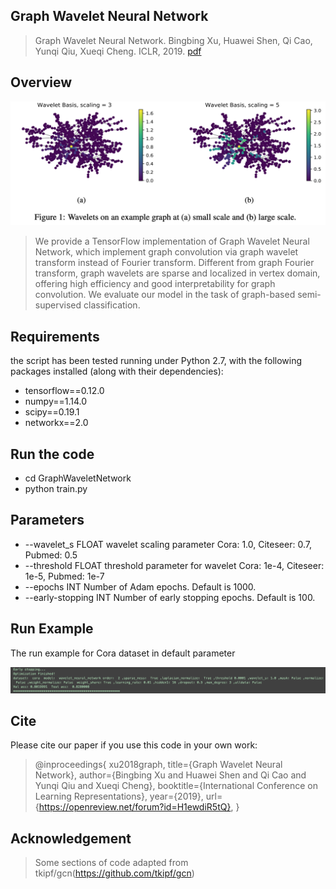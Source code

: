 ## Graph Wavelet Neural Network
> Graph Wavelet Neural Network. Bingbing Xu, Huawei Shen, Qi Cao, Yunqi Qiu, Xueqi Cheng. ICLR, 2019. [pdf](https://openreview.net/pdf?id=H1ewdiR5tQ)

## Overview

<div align=center>
 <img src="wavelet_basis.jpeg" alt="Wavelet_basis" align=center/>
</div>

> We provide a TensorFlow implementation of Graph Wavelet Neural Network, which implement graph convolution via graph wavelet transform instead of Fourier transform. Different from graph Fourier transform, graph wavelets are sparse and localized in vertex domain, offering high efficiency and good interpretability for graph convolution. We evaluate our model in the task of graph-based semi-supervised classification.

## Requirements
the script has been tested running under Python 2.7, with the following packages installed (along with their dependencies):
* tensorflow==0.12.0
* numpy==1.14.0
* scipy==0.19.1
* networkx==2.0

## Run the code
* cd GraphWaveletNetwork
* python train.py

## Parameters
* --wavelet_s                 FLOAT         wavelet scaling parameter                  Cora: 1.0, Citeseer: 0.7, Pubmed: 0.5
* --threshold                 FLOAT         threshold parameter for wavelet            Cora: 1e-4, Citeseer: 1e-5, Pubmed: 1e-7
* --epochs                    INT           Number of Adam epochs.                     Default is 1000.
* --early-stopping            INT           Number of early stopping epochs.           Default is 100.

## Run Example
The run example for Cora dataset in default parameter
<div align=center>
 <img src="cora_run.jpeg" alt="cora_accuracy" align=center/>
</div>

## Cite
Please cite our paper if you use this code in your own work:

> @inproceedings{
xu2018graph,
title={Graph Wavelet Neural Network},
author={Bingbing Xu and Huawei Shen and Qi Cao and Yunqi Qiu and Xueqi Cheng},
booktitle={International Conference on Learning Representations},
year={2019},
url={https://openreview.net/forum?id=H1ewdiR5tQ},
}

## Acknowledgement

> Some sections of code adapted from tkipf/gcn(https://github.com/tkipf/gcn)
